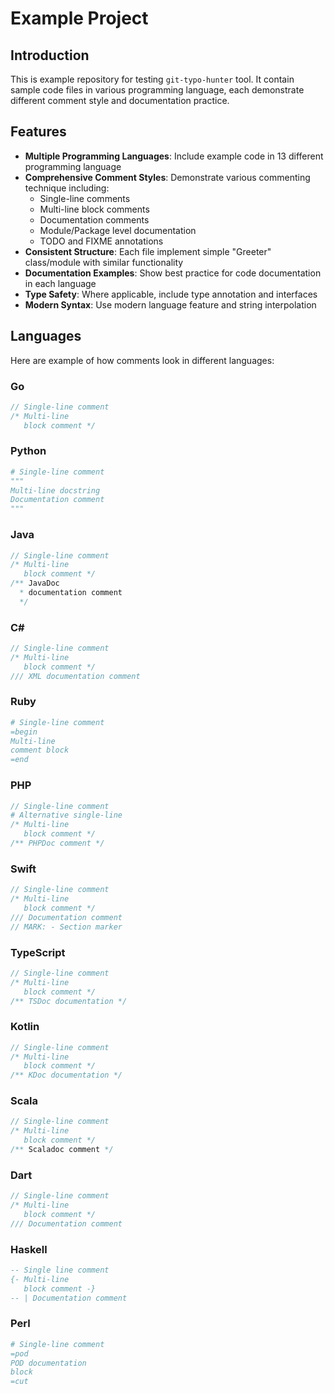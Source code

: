 # Example Project

## Introduction
This is example repository for testing `git-typo-hunter` tool. It contain sample code files in various programming language, each demonstrate different comment style and documentation practice.

## Features
* **Multiple Programming Languages**: Include example code in 13 different programming language
* **Comprehensive Comment Styles**: Demonstrate various commenting technique including:
  - Single-line comments
  - Multi-line block comments
  - Documentation comments
  - Module/Package level documentation
  - TODO and FIXME annotations
* **Consistent Structure**: Each file implement simple "Greeter" class/module with similar functionality
* **Documentation Examples**: Show best practice for code documentation in each language
* **Type Safety**: Where applicable, include type annotation and interfaces
* **Modern Syntax**: Use modern language feature and string interpolation

## Languages
Here are example of how comments look in different languages:

### Go
```go
// Single-line comment
/* Multi-line
   block comment */
```

### Python
```python
# Single-line comment
"""
Multi-line docstring
Documentation comment
"""
```

### Java
```java
// Single-line comment
/* Multi-line
   block comment */
/** JavaDoc
  * documentation comment
  */
```

### C#
```csharp
// Single-line comment
/* Multi-line
   block comment */
/// XML documentation comment
```

### Ruby
```ruby
# Single-line comment
=begin
Multi-line
comment block
=end
```

### PHP
```php
// Single-line comment
# Alternative single-line
/* Multi-line
   block comment */
/** PHPDoc comment */
```

### Swift
```swift
// Single-line comment
/* Multi-line
   block comment */
/// Documentation comment
// MARK: - Section marker
```

### TypeScript
```typescript
// Single-line comment
/* Multi-line
   block comment */
/** TSDoc documentation */
```

### Kotlin
```kotlin
// Single-line comment
/* Multi-line
   block comment */
/** KDoc documentation */
```

### Scala
```scala
// Single-line comment
/* Multi-line
   block comment */
/** Scaladoc comment */
```

### Dart
```dart
// Single-line comment
/* Multi-line
   block comment */
/// Documentation comment
```

### Haskell
```haskell
-- Single line comment
{- Multi-line
   block comment -}
-- | Documentation comment
```

### Perl
```perl
# Single-line comment
=pod
POD documentation
block
=cut
```
